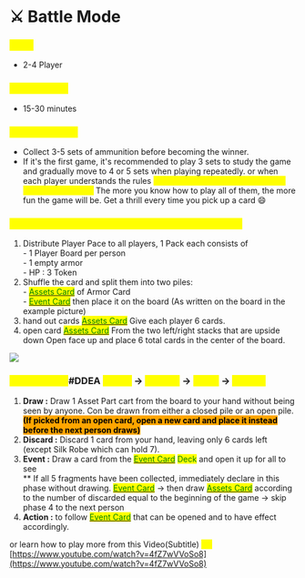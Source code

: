 # ⚔ Battle Mode

### <mark style="color:yellow;">Need</mark>

* 2-4 Player

### <mark style="color:yellow;">Playing Time</mark>

* 15-30 minutes

### <mark style="color:yellow;">Win conditions</mark>

* Collect 3-5 sets of ammunition before becoming the winner.
* If it's the first game, it's recommended to play 3 sets to study the game and gradually move to 4 or 5 sets when playing repeatedly. or when each player understands the rules <mark style="color:yellow;">**Understand the special abilities of each set of armor.**</mark> The more you know how to play all of them, the more fun the game will be. Get a thrill every time you pick up a card :smile:

### <mark style="color:yellow;">Preparing the game/ SET UP (Basic Beginner Mode)</mark>

1. Distribute Player Pace to all players, 1 Pack each consists of\
   \- 1 Player Board per person \
   \- 1 empty armor\
   \- HP : 3 Token
2. Shuffle the card and split them into two piles:\
   \- [<mark style="color:green;">Assets Card</mark>](../armor/) of Armor Card\
   \- [<mark style="color:green;">Event Card</mark>](../event-card.md) then place it on the board (As written on the board in the example picture)
3. hand out cards [<mark style="color:green;">Assets Card</mark>](../armor/) Give each player 6 cards.
4. open card [<mark style="color:green;">Assets Card</mark>](../armor/) From the two left/right stacks that are upside down Open face up and place 6 total cards in the center of the board.

![](../.gitbook/assets/282106204\_815408646100838\_4003347213847016255\_n.jpg)

### <mark style="color:yellow;">How to play (</mark>#DDEA <mark style="color:yellow;">: Draw</mark> -> <mark style="color:yellow;">Discard</mark> -> <mark style="color:yellow;">Event</mark> -> <mark style="color:yellow;">Action)</mark>

1. **Draw :** Draw 1 Asset Part cart from the board to your hand without being seen by anyone. Con be drawn from either a closed pile or an open pile. <mark style="background-color:orange;">**(If picked from an open card, open a new card and place it instead before the next person draws)**</mark>
2. **Discard :** Discard 1 card from your hand, leaving only 6 cards left (except Silk Robe which can hold 7).
3. **Event :** Draw a card from the [<mark style="color:green;">Event Card</mark>](../event-card.md) <mark style="color:green;">Deck</mark> and open it up for all to see\
   \*\* If all 5 fragments have been collected, immediately declare in this phase without drawing. [<mark style="color:green;">Event Card</mark>](../event-card.md) -> then draw [<mark style="color:green;">Assets Card</mark>](../armor/) according to the number of discarded equal to the beginning of the game -> skip phase 4 to the next person
4. **Action :** to follow [<mark style="color:green;">Event Card</mark>](../event-card.md) that can be opened and to have effect accordingly.

or learn how to play more from this Video(Subtitle) <mark style="color:yellow;">**>>**</mark> [https://www.youtube.com/watch?v=4fZ7wVVoSo8](https://www.youtube.com/watch?v=4fZ7wVVoSo8)
